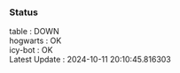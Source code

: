 ### Status


table : DOWN  
hogwarts : OK  
icy-bot : OK  
Latest Update : 2024-10-11 20:10:45.816303
